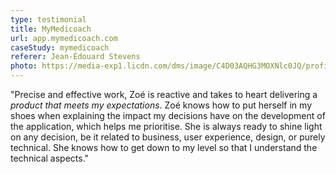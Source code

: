```yaml
---
type: testimonial
title: MyMedicoach
url: app.mymedicoach.com
caseStudy: mymedicoach
referer: Jean-Édouard Stevens
photo: https://media-exp1.licdn.com/dms/image/C4D03AQHG3MOXNlc0JQ/profile-displayphoto-shrink_800_800/0?e=1605744000&v=beta&t=d_04wVT1ay8RWVATyB0-21rxlYf_mWGWg5nut-G_-vw
---
```


"Precise and effective work, Zoé is reactive and takes to heart delivering a *product that meets my expectations*. Zoé knows how to put herself in my shoes when explaining the impact my decisions have on the development of the application, which helps me prioritise. She is always ready to shine light on any decision, be it related to business, user experience, design, or purely technical. She knows how to get down to my level so that I understand the technical aspects."

